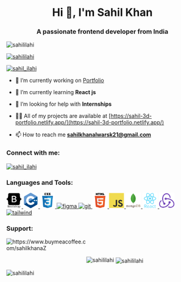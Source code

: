 <h1 align="center">Hi 👋, I'm Sahil Khan</h1>
<h3 align="center">A passionate frontend developer from India</h3>

<p align="left"> <img src="https://komarev.com/ghpvc/?username=sahililahi&label=Profile%20views&color=0e75b6&style=flat" alt="sahililahi" /> </p>

<p align="left"> <a href="https://github.com/ryo-ma/github-profile-trophy"><img src="https://github-profile-trophy.vercel.app/?username=sahililahi" alt="sahililahi" /></a> </p>

<p align="left"> <a href="https://twitter.com/sahil_ilahi" target="blank"><img src="https://img.shields.io/twitter/follow/sahil_ilahi?logo=twitter&style=for-the-badge" alt="sahil_ilahi" /></a> </p>

- 🔭 I’m currently working on [Portfolio](https://sahil-3d-portfolio.netlify.app/)

- 🌱 I’m currently learning **React js**

- 🤝 I’m looking for help with **Internships**

- 👨‍💻 All of my projects are available at [https://sahil-3d-portfolio.netlify.app/](https://sahil-3d-portfolio.netlify.app/)

- 📫 How to reach me **sahilkhanalwarsk21@gmail.com**

<h3 align="left">Connect with me:</h3>
<p align="left">
<a href="https://twitter.com/sahil_ilahi" target="blank"><img align="center" src="https://raw.githubusercontent.com/rahuldkjain/github-profile-readme-generator/master/src/images/icons/Social/twitter.svg" alt="sahil_ilahi" height="30" width="40" /></a>
</p>

<h3 align="left">Languages and Tools:</h3>
<p align="left"> <a href="https://getbootstrap.com" target="_blank" rel="noreferrer"> <img src="https://raw.githubusercontent.com/devicons/devicon/master/icons/bootstrap/bootstrap-plain-wordmark.svg" alt="bootstrap" width="40" height="40"/> </a> <a href="https://www.w3schools.com/cpp/" target="_blank" rel="noreferrer"> <img src="https://raw.githubusercontent.com/devicons/devicon/master/icons/cplusplus/cplusplus-original.svg" alt="cplusplus" width="40" height="40"/> </a> <a href="https://www.w3schools.com/css/" target="_blank" rel="noreferrer"> <img src="https://raw.githubusercontent.com/devicons/devicon/master/icons/css3/css3-original-wordmark.svg" alt="css3" width="40" height="40"/> </a> <a href="https://www.figma.com/" target="_blank" rel="noreferrer"> <img src="https://www.vectorlogo.zone/logos/figma/figma-icon.svg" alt="figma" width="40" height="40"/> </a> <a href="https://git-scm.com/" target="_blank" rel="noreferrer"> <img src="https://www.vectorlogo.zone/logos/git-scm/git-scm-icon.svg" alt="git" width="40" height="40"/> </a> <a href="https://www.w3.org/html/" target="_blank" rel="noreferrer"> <img src="https://raw.githubusercontent.com/devicons/devicon/master/icons/html5/html5-original-wordmark.svg" alt="html5" width="40" height="40"/> </a> <a href="https://developer.mozilla.org/en-US/docs/Web/JavaScript" target="_blank" rel="noreferrer"> <img src="https://raw.githubusercontent.com/devicons/devicon/master/icons/javascript/javascript-original.svg" alt="javascript" width="40" height="40"/> </a> <a href="https://www.mongodb.com/" target="_blank" rel="noreferrer"> <img src="https://raw.githubusercontent.com/devicons/devicon/master/icons/mongodb/mongodb-original-wordmark.svg" alt="mongodb" width="40" height="40"/> </a> <a href="https://reactjs.org/" target="_blank" rel="noreferrer"> <img src="https://raw.githubusercontent.com/devicons/devicon/master/icons/react/react-original-wordmark.svg" alt="react" width="40" height="40"/> </a> <a href="https://redux.js.org" target="_blank" rel="noreferrer"> <img src="https://raw.githubusercontent.com/devicons/devicon/master/icons/redux/redux-original.svg" alt="redux" width="40" height="40"/> </a> <a href="https://tailwindcss.com/" target="_blank" rel="noreferrer"> <img src="https://www.vectorlogo.zone/logos/tailwindcss/tailwindcss-icon.svg" alt="tailwind" width="40" height="40"/> </a> </p>

<h3 align="left">Support:</h3>
<p><a href="https://www.buymeacoffee.com/https://www.buymeacoffee.com/sahilkhanaZ"> <img align="left" src="https://cdn.buymeacoffee.com/buttons/v2/default-yellow.png" height="50" width="210" alt="https://www.buymeacoffee.com/sahilkhanaZ" /></a></p><br><br>

<p><img align="left" src="https://github-readme-stats.vercel.app/api/top-langs?username=sahililahi&show_icons=true&locale=en&layout=compact" alt="sahililahi" /></p>

<p>&nbsp;<img align="center" src="https://github-readme-stats.vercel.app/api?username=sahililahi&show_icons=true&locale=en" alt="sahililahi" /></p>

<p><img align="center" src="https://github-readme-streak-stats.herokuapp.com/?user=sahililahi&" alt="sahililahi" /></p>

